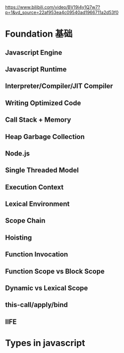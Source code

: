 https://www.bilibili.com/video/BV19i4y1Q7w7?p=1&vd_source=22af953ea4c09540ad1966711a2d53f0

#  Foundation 基础
## Javascript Engine
## Javascript Runtime
## Interpreter/Compiler/JIT Compiler
## Writing Optimized Code  
## Call Stack + Memory 
## Heap  Garbage Collection  
## Node.js  
## Single Threaded Model
## Execution Context   
## Lexical Environment      
## Scope Chain
## Hoisting
## Function Invocation  
## Function Scope vs Block Scope
##   Dynamic vs Lexical Scope
## this-call/apply/bind
## IIFE
# Types in javascript 
## 
## 
## 
## 
## 
## 
## 
## 
## 
## 
## 
## 
## 
## 
## 
## 
## 
## 
## 
## 
## 
## 
## 

